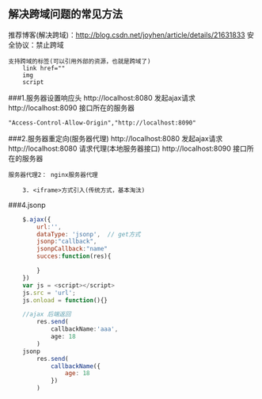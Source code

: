 解决跨域问题的常见方法
---
推荐博客(解决跨域)：http://blog.csdn.net/joyhen/article/details/21631833
安全协议：禁止跨域

	支持跨域的标签(可以引用外部的资源，也就是跨域了)
		link href=""
		img
		script
	
###1.服务器设置响应头
    http://localhost:8080  发起ajax请求
    http://localhost:8090  接口所在的服务器

    "Access-Control-Allow-Origin","http://localhost:8090"

###2.服务器重定向(服务器代理)
	http://localhost:8080  发起ajax请求
	http://localhost:8080  请求代理(本地服务器接口)
	http://localhost:8090  接口所在的服务器

	服务器代理2： nginx服务器代理
	
		3. <iframe>方式引入(传统方式，基本淘汰)

###4.jsonp

```javascript
	$.ajax({
		url:'',
		dataType: 'jsonp',  // get方式
		jsonp:"callback",
		jsonpCallback:"name"
		succes:function(res){

		}
	})
	var js = <script></script>
	js.src = 'url';
	js.onload = function(){}

	//ajax 后端返回
		res.send(
			callbackName:'aaa',
			age: 18
		)
	jsonp 
		res.send(
			callbackName({
				age: 18
			})
		)
```
